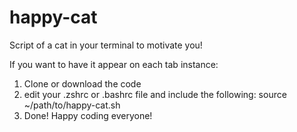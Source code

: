# happy-cat
Script of a cat in your terminal to motivate you!

If you want to have it appear on each tab instance:
1. Clone or download the code
2. edit your .zshrc or .bashrc file and include the following: source ~/path/to/happy-cat.sh
3. Done! Happy coding everyone!

